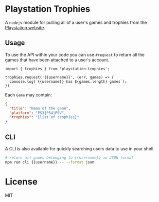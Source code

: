 # Playstation Trophies

A `nodejs` module for pulling all of a user's games and trophies from the [Playstation website](https://www.playstation.com/en-us/my/public-trophies/).

## Usage

To use the API within your code you can use `#request` to return all the games that have been attached to a user's account.

```
import { trophies } from 'playstation-trophies';

trophies.request('{{username}}', (err, games) => {
  console.log(`{{username}} has ${games.length} games`);
})
```

Each `Game` may contain:

```json
{
  "title": "Name of the game",
  "platform": "PS3|PS4|PSV",
  "trophies": "[list of trophies]"
}
```

## CLI

A CLI is also available for quickly searching users data to use in your shell.

```bash
# return all games belonging to {{username}} in JSON format
npm run cli {{username}} -- --format json
```

# License

MIT
